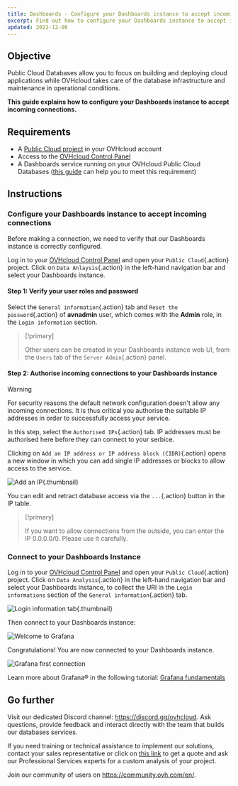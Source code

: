 ```yaml
---
title: Dashboards - Configure your Dashboards instance to accept incoming connections
excerpt: Find out how to configure your Dashboards instance to accept incoming connections
updated: 2022-12-06
---
```


## Objective

Public Cloud Databases allow you to focus on building and deploying cloud applications while OVHcloud takes care of the database infrastructure and maintenance in operational conditions.

**This guide explains how to configure your Dashboards instance to accept incoming connections.**

## Requirements

- A [Public Cloud project](https://www.ovhcloud.com/en-au/public-cloud/) in your OVHcloud account
- Access to the [OVHcloud Control Panel](https://ca.ovh.com/auth/?action=gotomanager&from=https://www.ovh.com.au/&ovhSubsidiary=au)
- A Dashboards service running on your OVHcloud Public Cloud Databases ([this guide](/pages/public_cloud/public_cloud_databases/databases_01_order_control_panel) can help you to meet this requirement)

## Instructions

### Configure your Dashboards instance to accept incoming connections

Before making a connection, we need to verify that our Dashboards instance is correctly configured.

Log in to your [OVHcloud Control Panel](https://ca.ovh.com/auth/?action=gotomanager&from=https://www.ovh.com.au/&ovhSubsidiary=au) and open your `Public Cloud`{.action} project. Click on `Data Anlaysis`{.action} in the left-hand navigation bar and select your Dashboards instance.

#### Step 1: Verify your user roles and password

Select the `General information`{.action} tab and `Reset the password`{.action} of **avnadmin** user, which comes with the **Admin** role, in the `Login information` section.

> [!primary]
>
> Other users can be created in your Dashboards instance web UI, from the `Users` tab of the `Server Admin`{.action} panel.
>

#### Step 2: Authorise incoming connections to your Dashboards instance

> [!warning]
> For security reasons the default network configuration doesn't allow any incoming connections. It is thus critical you authorise the suitable IP addresses in order to successfully access your service.

In this step, select the `Authorised IPs`{.action} tab. IP addresses must be authorised here before they can connect to your serbice.

Clicking on `Add an IP address or IP address block (CIDR)`{.action} opens a new window in which you can add single IP addresses or blocks to allow access to the service.

![Add an IP](images/ip_authorize.png){.thumbnail}

You can edit and retract database access via the `...`{.action} button in the IP table.

> [!primary]
>
> If you want to allow connections from the outside, you can enter the IP 0.0.0.0/0. Please use it carefully.
>

### Connect to your Dashboards Instance

Log in to your [OVHcloud Control Panel](https://ca.ovh.com/auth/?action=gotomanager&from=https://www.ovh.com.au/&ovhSubsidiary=au) and open your `Public Cloud`{.action} project. Click on `Data Analysis`{.action} in the left-hand navigation bar and select your Dashboards instance, to collect the URI in the `Login informations` section of the `General information`{.action} tab.

![Login information tab](images/grafana_02_prepare_for_incoming_connections-20220530065929522.png){.thumbnail}

Then connect to your Dashboards instance:

![Welcome to Grafana](images/grafana_02_prepare_for_incoming_connections-20220530071539383.png)

Congratulations! You are now connected to your Dashboards instance.

![Grafana first connection](images/grafana_02_prepare_for_incoming_connections-20220530071725524.png)

Learn more about Grafana® in the following tutorial: [Grafana fundamentals](https://grafana.com/tutorials/grafana-fundamentals/?utm_source=grafana_gettingstarted)

## Go further

Visit our dedicated Discord channel: <https://discord.gg/ovhcloud>. Ask questions, provide feedback and interact directly with the team that builds our databases services.

If you need training or technical assistance to implement our solutions, contact your sales representative or click on [this link](https://www.ovhcloud.com/en-au/professional-services/) to get a quote and ask our Professional Services experts for a custom analysis of your project.

Join our community of users on <https://community.ovh.com/en/>.
